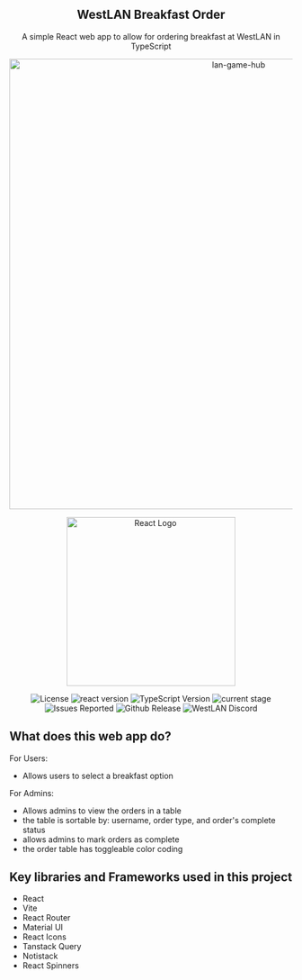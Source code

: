 <h2 align="center">WestLAN Breakfast Order</h2>
<p align="center">A simple React web app to allow for ordering breakfast at WestLAN in TypeScript</p>
 <p align="center"><img src="https://i.imgur.com/PPd4enI.png" alt="lan-game-hub" width="800"></p>
 <p align="center"><a href="https://react.dev/learn/typescript" target="_blank"><img src="https://miro.medium.com/v2/resize:fit:720/format:webp/0*xgoMW6Ju6PJ8VqEA.png" width="300" alt="React Logo"></a></p>
 <p align="center">
<img alt="License" src="https://img.shields.io/badge/License-MIT-green" >
<img alt="react version" src="https://img.shields.io/badge/React-18.2.0-green?style=flat&logo=React&color=green">
<img alt="TypeScript Version" src="https://img.shields.io/badge/TypeScript-5.2.2-blue?style=flat&logo=TypeScript&color=blue">
<img src="https://img.shields.io/badge/Current%20Stage-in%20refactor-orange" alt="current stage">
<img src="https://img.shields.io/badge/Issues%20Found-2-darkred" alt="Issues Reported">
<img alt="Github Release" src="https://img.shields.io/github/v/release/GiraffeKOOOO/westlan-breakfast-order?logo=github">
<img alt="WestLAN Discord" src="https://img.shields.io/badge/WestLAN-Join_Us-purple?style=flat&logo=Discord&color=purple&link=https%3A%2F%2Fdiscord.com%2Finvite%2FbvMNNdR">

</p>

## What does this web app do?

For Users:

- Allows users to select a breakfast option

For Admins:

- Allows admins to view the orders in a table
- the table is sortable by: username, order type, and order's complete status
- allows admins to mark orders as complete
- the order table has toggleable color coding

## Key libraries and Frameworks used in this project

<ul>
    <li>React</li>
    <li>Vite</li>
    <li>React Router</li>
    <li>Material UI</li>
    <li>React Icons</li>
    <li>Tanstack Query</li>
    <li>Notistack</li>
    <li>React Spinners</li>
</ul>
